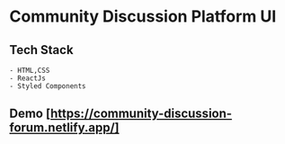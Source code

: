 # Community Discussion Platform UI

## Tech Stack

    - HTML,CSS
    - ReactJs
    - Styled Components

## Demo [https://community-discussion-forum.netlify.app/]
